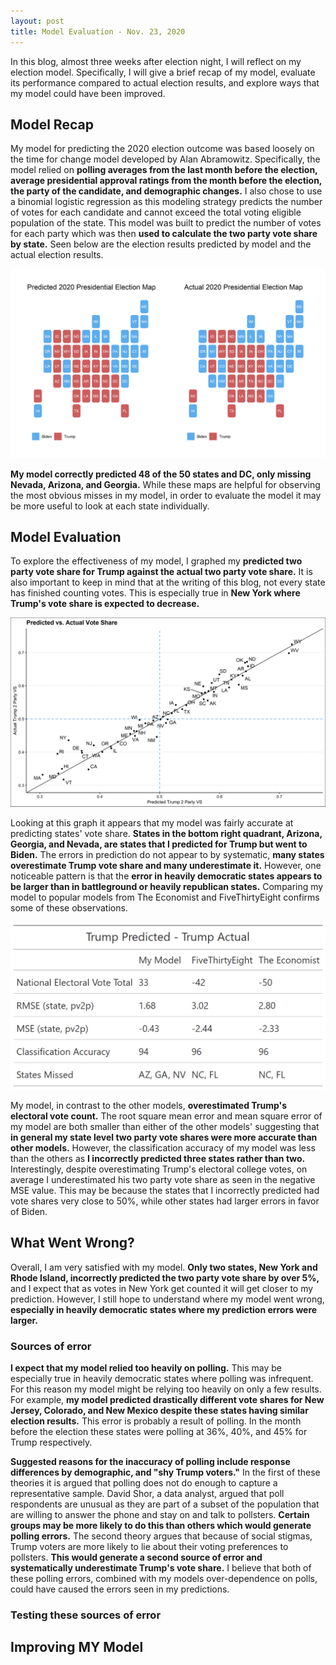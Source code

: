 ```yaml
---
layout: post
title: Model Evaluation - Nov. 23, 2020
---
```


In this blog, almost three weeks after election night, I will reflect on my election model. Specifically, I will give a brief recap of my model, evaluate its performance compared to actual election results, and explore ways that my model could have been improved. 

## Model Recap

My model for predicting the 2020 election outcome was based loosely on the time for change model developed by Alan Abramowitz. Specifically, the model relied on **polling averages from the last month before the election, average presidential approval ratings from the month before the election, the party of the candidate, and demographic changes.** I also chose to use a binomial logistic regression as this modeling strategy predicts the number of votes for each candidate and cannot exceed the total voting eligible population of the state. 
This model was built to predict the number of votes for each party which was then **used to calculate the two party vote share by state.** Seen below are the election results predicted by model and the actual election results. 

![picture](../images/prediction_map_comp.png)

**My model correctly predicted 48 of the 50 states and DC, only missing Nevada, Arizona, and Georgia.** While these maps are helpful for observing the most obvious misses in my model, in order to evaluate the model it may be more useful to look at each state individually. 

## Model Evaluation

To explore the effectiveness of my model, I graphed my **predicted two party vote share for Trump against the actual two party vote share.** It is also important to keep in mind that at the writing of this blog, not every state has finished counting votes. This is especially true in **New York where Trump's vote share is expected to decrease.**

![picture](../images/accuracy_graph.png)

Looking at this graph it appears that my model was fairly accurate at predicting states' vote share. **States in the bottom right quadrant, Arizona, Georgia, and Nevada, are states that I predicted for Trump but went to Biden.** The errors in prediction do not appear to by systematic, **many states overestimate Trump vote share and many underestimate it.** However, one noticeable pattern is that the **error in heavily democratic states appears to be larger than in battleground or heavily republican states.** Comparing my model to popular models from The Economist and FiveThirtyEight confirms some of these observations. 

![picture](../images/eval_measures_gt.png)

My model, in contrast to the other models, **overestimated Trump's electoral vote count.** The root square mean error and mean square error of my model are both smaller than either of the other models' suggesting that **in general my state level two party vote shares were more accurate than other models.** However, the classification accuracy of my model was less than the others as **I incorrectly predicted three states rather than two.** Interestingly, despite overestimating Trump's electoral college votes, on average I underestimated his two party vote share as seen in the negative MSE value. This may be because the states that I incorrectly predicted had vote shares very close to 50%, while other states had larger errors in favor of Biden.  

## What Went Wrong?

Overall, I am very satisfied with my model. **Only two states, New York and Rhode Island, incorrectly predicted the two party vote share by over 5%,** and I expect that as votes in New York get counted it will get closer to my prediction. However, I still hope to understand where my model went wrong, **especially in heavily democratic states where my prediction errors were larger.** 

### Sources of error

**I expect that my model relied too heavily on polling.** This may be especially true in heavily democratic states where polling was infrequent. For this reason my model might be relying too heavily on only a few results. For example, **my model predicted drastically different vote shares for New Jersey, Colorado, and New Mexico despite these states having similar election results.** This error is probably a result of polling. In the month before the election these states were polling at 36%, 40%, and 45% for Trump respectively. 

**Suggested reasons for the inaccuracy of polling include response differences by demographic, and "shy Trump voters."** In the first of these theories it is argued that polling does not do enough to capture a representative sample. David Shor, a data analyst, argued that poll respondents are unusual as they are part of a subset of the population that are willing to answer the phone and stay on and talk to pollsters. **Certain groups may be more likely to do this than others which would generate polling errors.** The second theory argues that because of social stigmas, Trump voters are more likely to lie about their voting preferences to pollsters. **This would generate a second source of error and systematically underestimate Trump's vote share.** I believe that both of these polling errors, combined with my models over-dependence on polls, could have caused the errors seen in my predictions. 

### Testing these sources of error

## Improving MY Model



